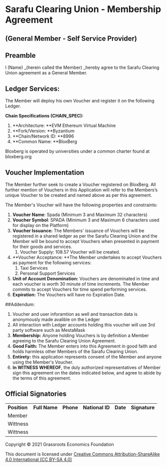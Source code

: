 # Sarafu Clearing Union - Membership Agreement


##  (General Member - Self Service Provider)


## Preamble

I (Name) _(herein called the Member) _hereby agree to the Sarafu Clearing Union agreement as a General Member. 


## Ledger Services:

The Member will deploy his own Voucher and register it on the following Ledger.

**Chain Specifications (CHAIN_SPEC):**

1. **Architecture: **EVM Ethereum Virtual Machine
2. **Fork/Version:  **Byzantium
3. **Chain/Network ID: **8996
4. **Common Name: **BloxBerg

Bloxberg is operated by universities under a common charter found at bloxberg.org 


## Voucher Implementation

The Member further seek to create a Voucher registered on BloxBerg.
All further mention of Vouchers in this Application will refer to the Members’s unique Voucher to be created and named above as per this agreement.

The Member's Voucher will have the following properties and constraints:

1. **Voucher Name**: Spada (Minimum 3 and Maximum 32 characters)
1. **Voucher Symbol**: SPADA (Minimum 3 and Maximum 6 characters used for display on the Platform)
1. **Voucher Issuance:** The Members' issuance of Vouchers will be registered in a shared ledger as per the Sarafu Clearing Union and the Member will be bound to accept Vouchers when presented in payment for their goods and services.
    1. Voucher Supply: 108.57 Voucher will be created.
2. **Voucher Acceptance: **The Member undertakes to accept Vouchers as payment for the following services:
    1. Taxi Services
    2. Personal Support Services
3. **Unit of Account Denomination:** Vouchers are denominated in time and each voucher is worth 30 minute of time increments. The Member commits to accept Vouchers for time spend performing services. 
4. **Expiration:** The Vouchers will have no Expiration Date.

##Addendum:
1. Voucher and user inforamtion as well and transaction data is anonymously made avalible on the Ledger
2. All interaction with Ledger accounts holding this voucher will use 3rd party software such as MestaMask
3. **Membership:** Anyone holding Vouchers is by definition a Member agreeing to the Sarafu Clearing Union Agreement.
4. **Good Faith:** The Member enters into this Agreement in good faith and holds harmless other Members of the Sarafu Clearing Union.
5. **Entirety:** this application represents consent of the Member and anyone using the Member's Voucher.
6. **In WITNESS WHEREOF**, the duly authorized representatives of Member sign this agreement on the dates indicated below, and agree to abide by the terms of this agreement.


## Official Signatories


<table>
  <tr>
   <td><strong>Position </strong>
   </td>
   <td><strong>Full Name</strong>
   </td>
   <td><strong>Phone </strong>
   </td>
   <td><strong>National ID</strong>
   </td>
   <td><strong>Date</strong>
   </td>
   <td><strong>Signature</strong>
   </td>
  </tr>
  <tr>
   <td>Member
   </td>
   <td>
   </td>
   <td>
   </td>
   <td>
   </td>
   <td>
   </td>
   <td>
   </td>
  </tr>
  <tr>
   <td>Wittness
   </td>
   <td>
   </td>
   <td>
   </td>
   <td>
   </td>
   <td>
   </td>
   <td>
   </td>
  </tr>
  <tr>
   <td>Wittness
   </td>
   <td>
   </td>
   <td>
   </td>
   <td>
   </td>
   <td>
   </td>
   <td>
   </td>
  </tr>
</table>


Copyright © 2021 Grassroots Economics Foundation

This document is licensed under [Creative Commons Attribution-ShareAlike 4.0 International (CC BY-SA 4.0)](https://creativecommons.org/licenses/by-sa/4.0/ )
